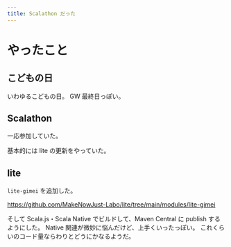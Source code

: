 ```yaml
---
title: Scalathon だった
---
```


# やったこと

## こどもの日

いわゆるこどもの日。
GW 最終日っぽい。

## Scalathon

一応参加していた。

基本的には lite の更新をやっていた。

## lite

`lite-gimei` を追加した。

<https://github.com/MakeNowJust-Labo/lite/tree/main/modules/lite-gimei>

そして Scala.js・Scala Native でビルドして、Maven Central に publish するようにした。
Native 関連が微妙に悩んだけど、上手くいったっぽい。
これくらいのコード量ならわりとどうにかなるようだ。
